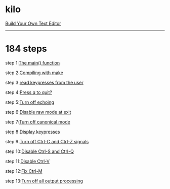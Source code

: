 # kilo
[Build Your Own Text Editor](https://viewsourcecode.org/snaptoken/kilo/index.html)

---

# 184 steps

step 1:[The main() function](https://github.com/xjh093/kilo/blob/master/step/step01.md)

step 2:[Compiling with make](https://github.com/xjh093/kilo/blob/master/step/step02.md)

step 3:[read keypresses from the user](https://github.com/xjh093/kilo/blob/master/step/step03.md)

step 4:[Press q to quit?](https://github.com/xjh093/kilo/blob/master/step/step04.md)

step 5:[Turn off echoing](https://github.com/xjh093/kilo/blob/master/step/step05.md)

step 6:[Disable raw mode at exit](https://github.com/xjh093/kilo/blob/master/step/step06.md)

step 7:[Turn off canonical mode](https://github.com/xjh093/kilo/blob/master/step/step07.md)

step 8:[Display keypresses](https://github.com/xjh093/kilo/blob/master/step/step08.md)

step 9:[Turn off Ctrl-C and Ctrl-Z signals](https://github.com/xjh093/kilo/blob/master/step/step09.md)

step 10:[Disable Ctrl-S and Ctrl-Q](https://github.com/xjh093/kilo/blob/master/step/step10.md)

step 11:[Disable Ctrl-V](https://github.com/xjh093/kilo/blob/master/step/step11.md)

step 12:[Fix Ctrl-M](https://github.com/xjh093/kilo/blob/master/step/step12.md)

step 13:[Turn off all output processing](https://github.com/xjh093/kilo/blob/master/step/step13.md)

